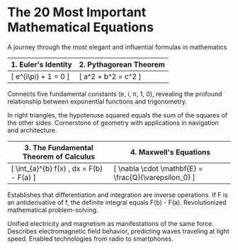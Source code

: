 # The 20 Most Important Mathematical Equations

A journey through the most elegant and influential formulas in mathematics

| 1. Euler's Identity | 2. Pythagorean Theorem |
|---------------------|------------------------|
| \[ e^{i\pi} + 1 = 0 \] | \[ a^2 + b^2 = c^2 \] |

Connects five fundamental constants (e, i, π, 1, 0), revealing the profound relationship between exponential functions and trigonometry.

In right triangles, the hypotenuse squared equals the sum of the squares of the other sides. Cornerstone of geometry with applications in navigation and architecture.

| 3. The Fundamental Theorem of Calculus | 4. Maxwell's Equations |
|----------------------------------------|------------------------|
| \[ \int_{a}^{b} f(x) \, dx = F(b) - F(a) \] | \[ \nabla \cdot \mathbf{E} = \frac{Q}{\varepsilon_0} \] |

Establishes that differentiation and integration are inverse operations. If F is an antiderivative of f, the definite integral equals F(b) - F(a). Revolutionized mathematical problem-solving.

Unified electricity and magnetism as manifestations of the same force. Describes electromagnetic field behavior, predicting waves traveling at light speed. Enabled technologies from radio to smartphones.